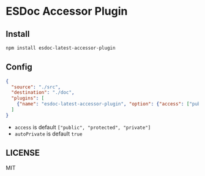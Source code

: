 # ESDoc Accessor Plugin
## Install
```bash
npm install esdoc-latest-accessor-plugin
```

## Config
```json
{
  "source": "./src",
  "destination": "./doc",
  "plugins": [
    {"name": "esdoc-latest-accessor-plugin", "option": {"access": ["public", "protected", "private"], "autoPrivate": true}}
  ]
}
```

- `access` is default `["public", "protected", "private"]`
- `autoPrivate` is default `true`

## LICENSE
MIT


